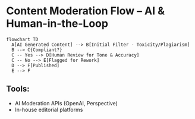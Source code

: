 
# Content Moderation Flow – AI & Human-in-the-Loop

```mermaid
flowchart TD
  A[AI Generated Content] --> B[Initial Filter - Toxicity/Plagiarism]
  B --> C{Compliant?}
  C -- Yes --> D[Human Review for Tone & Accuracy]
  C -- No --> E[Flagged for Rework]
  D --> F[Published]
  E --> F
```

## Tools:
- AI Moderation APIs (OpenAI, Perspective)
- In-house editorial platforms
